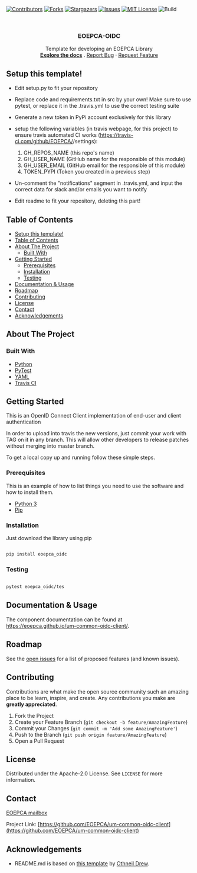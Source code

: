 <!--
***
*** To avoid retyping too much info. Do a search and replace for the following:
*** um-common-oidc-client, PyLibraryTemplate
-->
[![Contributors][contributors-shield]][contributors-url]
[![Forks][forks-shield]][forks-url]
[![Stargazers][stars-shield]][stars-url]
[![Issues][issues-shield]][issues-url]
[![MIT License][license-shield]][license-url]
![Build][build-shield]

<!-- PROJECT LOGO -->
<br />
<p align="center">
  <a href="https://github.com/EOEPCA/um-common-oidc-client">
  </a>

  <h3 align="center">EOEPCA-OIDC</h3>

  <p align="center">
    Template for developing an EOEPCA Library
    <br />
    <a href="https://github.com/EOEPCA/um-common-oidc-client"><strong>Explore the docs</strong></a>
    .
    <a href="https://github.com/EOEPCA/um-common-oidc-client/issues">Report Bug</a>
    ·
    <a href="https://github.com/EOEPCA/um-common-oidc-client/issues">Request Feature</a>
  </p>
</p>

## Setup this template!
- Edit setup.py to fit your repository
- Replace code and requirements.txt in src by your own! Make sure to use pytest, or replace it in the .travis.yml to use the correct testing suite 
- Generate a new token in PyPi account exclusively for this library

- setup the following variables (in travis webpage, for this project) to ensure travis automated CI works (https://travis-ci.com/github/EOEPCA/<project>/settings):
    1. GH_REPOS_NAME (this repo's name)
    2. GH_USER_NAME (GitHub name for the responsible of this module)
    3. GH_USER_EMAIL (GitHub email for the responsible of this module)
    4. TOKEN_PYPI (Token you created in a previous step)

- Un-comment the "notifications" segment in .travis.yml, and input the correct data for slack and/or emails you want to notify

- Edit readme to fit your repository, deleting this part!

## Table of Contents

- [Setup this template!](#setup-this-template)
- [Table of Contents](#table-of-contents)
- [About The Project](#about-the-project)
  - [Built With](#built-with)
- [Getting Started](#getting-started)
  - [Prerequisites](#prerequisites)
  - [Installation](#installation)
  - [Testing](#testing)
- [Documentation & Usage](#documentation--usage)
- [Roadmap](#roadmap)
- [Contributing](#contributing)
- [License](#license)
- [Contact](#contact)
- [Acknowledgements](#acknowledgements)

## About The Project

### Built With

- [Python](https://www.python.org//)
- [PyTest](https://docs.pytest.org)
- [YAML](https://yaml.org/)
- [Travis CI](https://travis-ci.com/)

## Getting Started

This is an OpenID Connect Client implementation of end-user and client authentication

In order to upload into travis the new versions, just commit your work with TAG on it in any branch. 
This will allow other developers to release patches without merging into master branch.


To get a local copy up and running follow these simple steps.


### Prerequisites

This is an example of how to list things you need to use the software and how to install them.

- [Python 3](https://www.python.org//)
- [Pip](https://pip.pypa.io/en/stable/)

### Installation

Just download the library using pip

```sh

pip install eoepca_oidc

```

### Testing

```sh

pytest eoepca_oidc/tes

```

## Documentation & Usage

The component documentation can be found at https://eoepca.github.io/um-common-oidc-client/.

## Roadmap

See the [open issues](https://github.com/EOEPCA/um-common-oidc-client/issues) for a list of proposed features (and known issues).

## Contributing

Contributions are what make the open source community such an amazing place to be learn, inspire, and create. Any contributions you make are **greatly appreciated**.

1. Fork the Project
2. Create your Feature Branch (`git checkout -b feature/AmazingFeature`)
3. Commit your Changes (`git commit -m 'Add some AmazingFeature'`)
4. Push to the Branch (`git push origin feature/AmazingFeature`)
5. Open a Pull Request

## License

Distributed under the Apache-2.0 License. See `LICENSE` for more information.

## Contact

[EOEPCA mailbox](eoepca.systemteam@telespazio.com)

Project Link: [https://github.com/EOEPCA/um-common-oidc-client](https://github.com/EOEPCA/um-common-oidc-client)

## Acknowledgements

- README.md is based on [this template](https://github.com/othneildrew/Best-README-Template) by [Othneil Drew](https://github.com/othneildrew).


[contributors-shield]: https://img.shields.io/github/contributors/EOEPCA/um-common-oidc-client.svg?style=flat-square
[contributors-url]: https://github.com/EOEPCA/um-common-oidc-client/graphs/contributors
[forks-shield]: https://img.shields.io/github/forks/EOEPCA/um-common-oidc-client.svg?style=flat-square
[forks-url]: https://github.com/EOEPCA/um-common-oidc-client/network/members
[stars-shield]: https://img.shields.io/github/stars/EOEPCA/um-common-oidc-client.svg?style=flat-square
[stars-url]: https://github.com/EOEPCA/um-common-oidc-client/stargazers
[issues-shield]: https://img.shields.io/github/issues/EOEPCA/um-common-oidc-client.svg?style=flat-square
[issues-url]: https://github.com/EOEPCA/um-common-oidc-client/issues
[license-shield]: https://img.shields.io/github/license/EOEPCA/um-common-oidc-client.svg?style=flat-square
[license-url]: https://github.com/EOEPCA/um-common-oidc-client/blob/master/LICENSE
[build-shield]: https://www.travis-ci.com/EOEPCA/um-common-oidc-client.svg?branch=master
